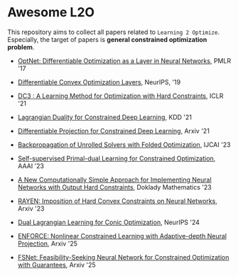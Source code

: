 # Awesome L2O
This repository aims to collect all papers related to `Learning 2 Optimize`. Especially, the target of papers is **general constrained optimization problem**.

- [OptNet: Differentiable Optimization as a Layer in Neural Networks](https://arxiv.org/abs/1703.00443), PMLR '17

- [Differentiable Convex Optimization Layers](https://arxiv.org/abs/1910.12430), NeurIPS, '19

- [DC3 : A Learning Method for Optimization with Hard Constraints](https://arxiv.org/abs/2104.12225), ICLR '21

- [Lagrangian Duality for Constrained Deep Learning](https://arxiv.org/abs/2001.09394), KDD '21

- [Differentiable Projection for Constrained Deep Learning](https://arxiv.org/abs/2111.10785), Arxiv '21

- [Backpropagation of Unrolled Solvers with Folded Optimization](https://arxiv.org/abs/2301.12047), IJCAI '23

- [Self-supervised Primal-dual Learning for Constrained Optimization](https://arxiv.org/abs/2208.09046), AAAI '23

- [A New Computationally Simple Approach for Implementing Neural Networks with Output Hard Constraints](https://arxiv.org/abs/2307.10459), Doklady Mathematics '23

- [RAYEN: Imposition of Hard Convex Constraints on Neural Networks](https://arxiv.org/abs/2307.08336), Arxiv '23

- [Dual Lagrangian Learning for Conic Optimization](https://arxiv.org/abs/2402.03086), NeurIPS '24

- [ENFORCE: Nonlinear Constrained Learning with Adaptive-depth Neural Projection](https://arxiv.org/abs/2502.06774), Arxiv '25

- [FSNet: Feasibility-Seeking Neural Network for Constrained Optimization with Guarantees](https://arxiv.org/abs/2506.00362), Arxiv '25


